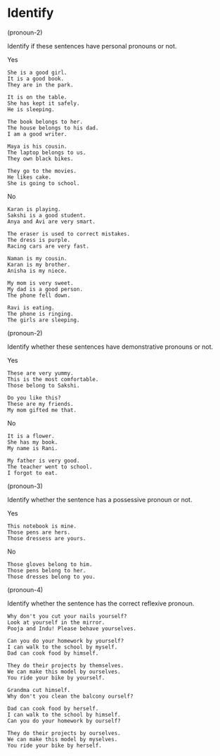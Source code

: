 # Identify

(pronoun-2)

Identify if these sentences have personal pronouns or not.

Yes

```
She is a good girl.
It is a good book.
They are in the park.

It is on the table.
She has kept it safely.
He is sleeping.

The book belongs to her.
The house belongs to his dad.
I am a good writer.

Maya is his cousin.
The laptop belongs to us.
They own black bikes.

They go to the movies.
He likes cake.
She is going to school.

```

No

```
Karan is playing.
Sakshi is a good student.
Anya and Avi are very smart.

The eraser is used to correct mistakes.
The dress is purple.
Racing cars are very fast.

Naman is my cousin.
Karan is my brother.
Anisha is my niece.

My mom is very sweet.
My dad is a good person.
The phone fell down.

Ravi is eating.
The phone is ringing.
The girls are sleeping.

```

(pronoun-2)

Identify whether these sentences have demonstrative pronouns or not.

Yes

```
These are very yummy.
This is the most comfortable.
Those belong to Sakshi.

Do you like this?
These are my friends.
My mom gifted me that.
```

No

```
It is a flower.
She has my book.
My name is Rani.

My father is very good.
The teacher went to school.
I forgot to eat.
```

(pronoun-3)

Identify whether the sentence has a possessive pronoun or not.

Yes

```
This notebook is mine.
Those pens are hers.
Those dressess are yours.
```

No

```
Those gloves belong to him.
Those pens belong to her.
Those dresses belong to you.
```

(pronoun-4)

Identify whether the sentence has the correct reflexive pronoun.

```
Why don't you cut your nails yourself?
Look at yourself in the mirror.
Pooja and Indu! Please behave yourselves.

Can you do your homework by yourself?
I can walk to the school by myself.
Dad can cook food by himself.

They do their projects by themselves.
We can make this model by ourselves.
You ride your bike by yourself.
```

```
Grandma cut himself.
Why don't you clean the balcony ourself?

Dad can cook food by herself.
I can walk to the school by himself.
Can you do your homework by ourself?

They do their projects by ourselves.
We can make this model by myselves.
You ride your bike by herself.

```
